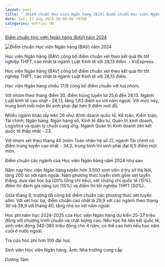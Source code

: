 ```yaml
---
layout: post
title: " [Điểm chuẩn Học viện Ngân hàng 2024] Điểm chuẩn Học viện Ngân hàng (BAV) năm 2024"
date: Sat, 17 Aug 2024 18:00:00 +0700
categories: entries VN
---
```

[Điểm chuẩn Học viện Ngân hàng (BAV) năm 2024](https://vnexpress.net/diem-chuan-hoc-vien-ngan-hang-bav-nam-2024-4781729.html)

![Điểm chuẩn Học viện Ngân hàng (BAV) năm 2024](https://i2-vnexpress.vnecdn.net/2024/08/17/bav-1723792327-1723792353-7945-1723854416.jpg?w=1200&h=0&q=100&dpr=1&fit=crop&s=9MBJnFHKIeiUYKj-AuVQtg)

Học viện Ngân hàng (BAV) công bố điểm chuẩn xét theo kết quả thi tốt nghiệp THPT, cao nhất là ngành Luật Kinh tế với 28,13 điểm. - VnExpress.

Học viện Ngân hàng (BAV) công bố điểm chuẩn xét theo kết quả thi tốt nghiệp THPT, cao nhất là ngành Luật Kinh tế với 28,13 điểm.

Học viện Ngân hàng chiều 17/8 công bố điểm chuẩn với hai nhóm.

Với nhóm theo thang điểm 30, điểm trúng tuyển từ 25,6 đến 28,13. Ngành Luật kinh tế cao nhất - 28,13, tăng 1,63 điểm so với năm ngoái. Với mức này, trung bình mỗi môn thí sinh phải đạt hơn 9 điểm mới đỗ.

Nhiều ngành khác lấy trên 26 như: Kinh doanh quốc tế, Kế toán, Kiểm toán, Tài chính, Ngân hàng, Ngân hàng số, Kinh tế đầu tư, Quản trị kinh doanh, Logistics và quản lý chuỗi cung ứng. Ngành Quản trị Kinh doanh liên kết quốc tế thấp nhất - 23.

Với nhóm xét theo thang 40 (môn Toán nhân hệ số 2), ngành Tài chính có điểm trúng tuyển cao nhất - 34,2, trung bình thí sinh phải đạt 8,5 điểm một môn.

Điểm chuẩn các ngành của Học viện Ngân hàng năm 2024 như sau:

Năm nay Học viện Ngân hàng tuyển hơn 3.500 sinh viên ở trụ sở Hà Nội, tăng 200 so với năm ngoái. Năm phương thức tuyển sinh gồm xét tuyển thẳng, dựa vào học bạ (20% tổng chỉ tiêu), xét chứng chỉ quốc tế (15%), điểm thi đánh giá năng lực (15%) và điểm thi tốt nghiệp THPT (50%).

Giữa tháng 6, trường đã công bố điểm chuẩn các phương thức xét tuyển sớm. Với xét học bạ, điểm chuẩn cao nhất là 29,9 với các ngành theo thang 30 và 39,9 với thang 40, tăng nhẹ so với năm ngoái.

Học phí năm học 2024-2025 của Học viện Ngân hàng dự kiến 25-37 triệu đồng với chương trình chuẩn và chất lượng cao. Nếu học hệ liên kết quốc tế, sinh viên đóng 340-380 triệu đồng cho 4 năm, có thể cao hơn nếu học năm cuối ở nước ngoài.

Tra cứu học phí hơn 100 đại học

Sinh viên Học viện Ngân hàng. Ảnh: Nhà trường cung cấp

Dương Tâm

